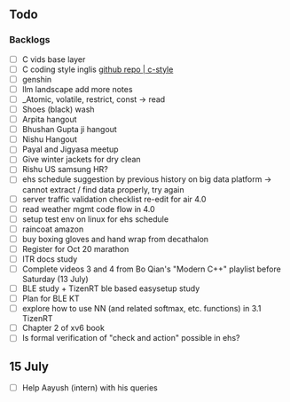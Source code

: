 ## Todo

### Backlogs

- [ ] C vids base layer
- [ ] C coding style inglis [github repo | c-style](https://github.com/mcinglis/c-style)
- [ ] genshin
- [ ] llm landscape add more notes
- [ ] _Atomic, volatile, restrict, const -> read
- [ ] Shoes (black) wash
- [ ] Arpita hangout
- [ ] Bhushan Gupta ji hangout
- [ ] Nishu Hangout
- [ ] Payal and Jigyasa meetup
- [ ] Give winter jackets for dry clean
- [ ] Rishu US samsung HR?
- [ ] ehs schedule suggestion by previous history on big data platform -> cannot extract / find data properly, try again
- [ ] server traffic validation checklist re-edit for air 4.0
- [ ] read weather mgmt code flow in 4.0
- [ ] setup test env on linux for ehs schedule
- [ ] raincoat amazon
- [ ] buy boxing gloves and hand wrap from decathalon
- [ ] Register for Oct 20 marathon
- [ ] ITR docs study
- [ ] Complete videos 3 and 4 from Bo Qian's "Modern C++" playlist before Saturday (13 July)
- [ ] BLE study + TizenRT ble based easysetup study
- [ ] Plan for BLE KT
- [ ] explore how to use NN (and related softmax, etc. functions) in 3.1 TizenRT
- [ ] Chapter 2 of xv6 book
- [ ] Is formal verification of "check and action" possible in ehs?

## 15 July

- [ ] Help Aayush (intern) with his queries

